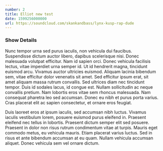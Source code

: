 ```yaml
---
number: 2
title: Elliot new test
date: 1599256000000
url: https://soundcloud.com/skankandbass/lynx-kusp-rap-dude
---
```


### Show Details

Nunc tempor urna sed purus iaculis, non vehicula dui faucibus. Suspendisse dictum auctor libero, dapibus scelerisque nisi. Donec malesuada volutpat efficitur. Nam id sapien orci. Donec vehicula facilisis lectus, vitae imperdiet urna semper id. Ut id hendrerit magna, tincidunt euismod arcu. Vivamus auctor ultricies euismod. Aliquam lacinia bibendum sem, vitae efficitur dolor venenatis sit amet. Sed efficitur ipsum erat, sit amet aliquam massa rutrum convallis. Sed ultrices diam nec tincidunt tempor. Duis id sodales lacus, id congue est. Nullam sollicitudin ac neque convallis pretium. Nam lobortis eros vitae sem rhoncus malesuada. Nam consequat pharetra leo sed accumsan. Donec eu nibh et purus porta varius. Cras placerat elit ac sapien consectetur, et ornare eros feugiat.

Duis laoreet eros at ipsum iaculis, sed accumsan nibh luctus. Vivamus iaculis vestibulum lorem, posuere euismod purus eleifend in. Praesent eleifend nec tellus in lobortis. Praesent dictum semper elit sed posuere. Praesent in dolor non risus rutrum condimentum vitae at turpis. Mauris eget commodo metus, eu vehicula mauris. Etiam placerat varius luctus. Sed in risus et ante bibendum accumsan at eu quam. Nullam vehicula accumsan aliquet. Donec vehicula sem vel ornare dictum.
